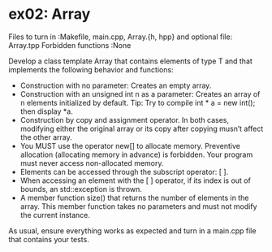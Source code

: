 # ex02: Array
Files to turn in :Makefile, main.cpp, Array.{h, hpp}
and optional file: Array.tpp
Forbidden functions :None

Develop a class template Array that contains elements of type T
and that implements the following behavior and functions:

- Construction with no parameter: Creates an empty array.
- Construction with an unsigned int n as a parameter:
    Creates an array of n elements initialized by default.
    Tip: Try to compile int * a = new int(); then display *a.
- Construction by copy and assignment operator. In both cases, modifying either the
    original array or its copy after copying musn’t affect the other array.
- You MUST use the operator new[] to allocate memory.
    Preventive allocation (allocating memory in advance) is forbidden.
    Your program must never access non-allocated memory.
- Elements can be accessed through the subscript operator: [ ].
- When accessing an element with the [ ] operator, if its index is out of bounds, an std::exception is thrown.
- A member function size() that returns the number of elements in the array.
    This member function takes no parameters and must not modify the current instance.

As usual, ensure everything works as expected and turn in a main.cpp file that contains your tests.
